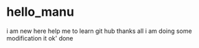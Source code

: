 # hello_manu
i am new here
help me to learn git hub
thanks all
i am doing 
some modification
it ok'
done